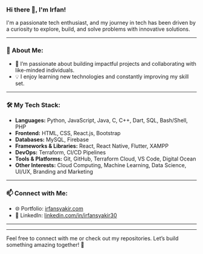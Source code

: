 ### Hi there 👋, I'm Irfan!

I'm a passionate tech enthusiast, and my journey in tech has been driven by a curiosity to explore, build, and solve problems with innovative solutions.

---

### 🚀 About Me:
- 🔭 I’m passionate about building impactful projects and collaborating with like-minded individuals.
- 💡 I enjoy learning new technologies and constantly improving my skill set.

---

### 🛠️ My Tech Stack:
- **Languages:** Python, JavaScript, Java, C, C++, Dart, SQL, Bash/Shell, PHP 
- **Frontend:** HTML, CSS, React.js, Bootstrap
- **Databases:** MySQL, Firebase
- **Frameworks & Libraries:** React, React Native, Flutter, XAMPP
- **DevOps:** Terraform, CI/CD Pipelines
- **Tools & Platforms:** Git, GitHub, Terraform Cloud, VS Code, Digital Ocean 
- **Other Interests:** Cloud Computing, Machine Learning, Data Science, UI/UX, Branding and Marketing

---

### 📫 Connect with Me:
- 🌐 Portfolio: [irfansyakir.com](https://irfansyakir.com)  
- 💼 LinkedIn: [linkedin.com/in/irfansyakir30](https://linkedin.com/in/irfansyakir30)  

---

---

Feel free to connect with me or check out my repositories. Let’s build something amazing together! 🚀
